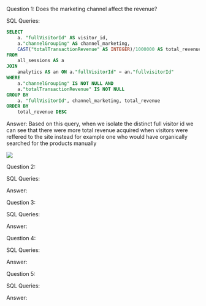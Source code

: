 Question 1: Does the marketing channel affect the revenue? 

SQL Queries:

```SQL
SELECT
	a. "fullVisitorId" AS visitor_id,
	a."channelGrouping" AS channel_marketing,
	CAST("totalTransactionRevenue" AS INTEGER)/1000000 AS total_revenue
FROM 
	all_sessions AS a
JOIN
	analytics AS an ON a."fullVisitorId" = an."fullvisitorId"
WHERE
	a."channelGrouping" IS NOT NULL AND
	a."totalTransactionRevenue" IS NOT NULL 
GROUP BY
	a. "fullVisitorId", channel_marketing, total_revenue
ORDER BY
	total_revenue DESC 

```
Answer: Based on this query, when we isolate the distinct full visitor id we can see that there were more total revenue acquired when visitors were reffered to the site instead for example one 
who would have organically searched for the products manually

![](https://i.imgur.com/7mpwVDW.png)

Question 2: 

SQL Queries:

Answer:



Question 3: 

SQL Queries:

Answer:



Question 4: 

SQL Queries:

Answer:



Question 5: 

SQL Queries:

Answer:
